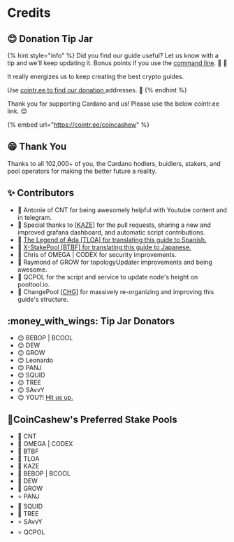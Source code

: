 # Credits

## :blush: Donation Tip Jar

{% hint style="info" %}
Did you find our guide useful? Let us know with a tip and we'll keep updating it. Bonus points if you use the [command line](part-v-tips/submitting-a-simple-transaction.md). :pray: :rocket:

It really energizes us to keep creating the best crypto guides.

Use [cointr.ee to find our donation ](https://cointr.ee/coincashew)addresses. :pray:
{% endhint %}

Thank you for supporting Cardano and us! Please use the below cointr.ee link. :blush:

{% embed url="https://cointr.ee/coincashew" %}

## :grin: Thank You

Thanks to all 102,000+ of you, the Cardano hodlers, buidlers, stakers, and pool operators for making the better future a reality.

## :sparkles: Contributors

* :clap: Antonie of CNT for being awesomely helpful with Youtube content and in telegram.
* :clap: Special thanks to \[[KAZE](https://kaze.network)] for the pull requests, sharing a new and improved grafana dashboard, and automatic script contributions.
* :clap: [The Legend of ₳da \[TLOA\] for translating this guide to Spanish.](https://github.com/tloada/coincashew/tree/master/coins/overview-ada/guide-how-to-build-a-haskell-stakepool-node)
* :clap: [X-StakePool \[BTBF\] for translating this guide to Japanese.](https://github.com/btbf/coincashew/blob/master/guide-how-to-build-a-haskell-stakepool-node.md)
* :clap: Chris of OMEGA | CODEX for security improvements.
* :clap: Raymond of GROW for topologyUpdater improvements and being awesome.
* :clap: QCPOL for the script and service to update node's height on pooltool.io.
* :clap: ChangePool \[[CHG](https://change.paradoxicalsphere.com)] for massively re-organizing and improving this guide's structure.

## :money\_with\_wings: Tip Jar Donators

* :blush: BEBOP | BCOOL
* :blush: DEW
* :blush: GROW
* :blush: Leonardo
* :blush: PANJ
* :blush: SQUID
* :blush: TREE
* :blush: SAvvY
* :blush: YOU?! [Hit us up.](https://cointr.ee/coincashew)

## :rocket:CoinCashew's Preferred Stake Pools

* :star2: CNT
* :star2: OMEGA | CODEX
* :star2: BTBF
* :star2: TLOA
* :star2: KAZE
* :star2: BEBOP | BCOOL
* :star2: DEW
* :star2: GROW
* :star: PANJ
* :star2: SQUID
* :star2: TREE
* :star: SAvvY
* :star: QCPOL

